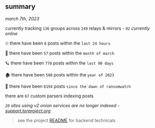 
## summary
_march 7th, 2023_

currently tracking `136` groups across `249` relays & mirrors - _`92` currently online_

⏲ there have been `6` posts within the `last 24 hours`

🦈 there have been `57` posts within the `month of march`

🪐 there have been `778` posts within the `last 90 days`

🏚 there have been `508` posts within the `year of 2023`

🦕 there have been `6194` posts `since the dawn of ransomwatch`

there are `67` custom parsers indexing posts

_`20` sites using v2 onion services are no longer indexed - [support.torproject.org](https://support.torproject.org/onionservices/v2-deprecation/)_

> see the project [README](https://github.com/joshhighet/ransomwatch#ransomwatch--) for backend technicals
